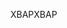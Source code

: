 <span data-ttu-id="7d2d3-101">XBAP</span><span class="sxs-lookup"><span data-stu-id="7d2d3-101">XBAP</span></span>